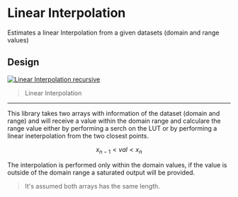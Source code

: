 # Linear Interpolation

Estimates a linear Interpolation from a given datasets (domain and range values)

## Design
[![Linear Interpolation recursive](https://www.johndcook.com/interp)](https://github.com/salvadorz/embedded_c_utils/tree/develop/src/lib/interpolation "I'm a Linear interpolation! duh...")
> Linear Interpolation

-------------
This library takes two arrays with information of the dataset (domain and range) and will receive a value within the domain range and calculare the range value either by performing a serch on the LUT or by performing a linear ineterpolation from the two closest points.

$$x{_{n-1}} < val < x{_n}$$

The interpolation is performed only within the domain values, if the value is outside of the domain range a saturated output will be provided.

> It's assumed both arrays has the same length.